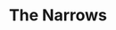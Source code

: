---
title: The Narrows
tags: john
image: /files/Narrows/narrows_2000.jpg
imageBase: Narrows
alt: The Narrows at Zion National Park
width: 1334
height: 2000
imageDate: June 2021
location: Zion National Park
camera: Ricoh GR II
orientation: portrait
metaDescription: Masses entering the river at the entrance to the Narrows at Zion National Park
---
